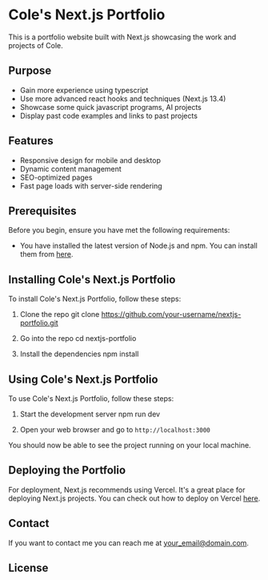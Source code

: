 # Cole's Next.js Portfolio

This is a portfolio website built with Next.js showcasing the work and projects of Cole. 


## Purpose
- Gain more experience using typescript
- Use more advanced react hooks and techniques (Next.js 13.4)
- Showcase some quick javascript programs, AI projects
- Display past code examples and links to past projects

## Features

- Responsive design for mobile and desktop
- Dynamic content management
- SEO-optimized pages
- Fast page loads with server-side rendering

## Prerequisites

Before you begin, ensure you have met the following requirements:

- You have installed the latest version of Node.js and npm. You can install them from [here](https://nodejs.org/en/download/).


## Installing Cole's Next.js Portfolio

To install Cole's Next.js Portfolio, follow these steps:

1. Clone the repo
git clone https://github.com/your-username/nextjs-portfolio.git

2. Go into the repo
cd nextjs-portfolio

3. Install the dependencies
npm install

## Using Cole's Next.js Portfolio

To use Cole's Next.js Portfolio, follow these steps:

1. Start the development server
npm run dev

2. Open your web browser and go to `http://localhost:3000`

You should now be able to see the project running on your local machine.

## Deploying the Portfolio

For deployment, Next.js recommends using Vercel. It's a great place for deploying Next.js projects. You can check out how to deploy on Vercel [here](https://nextjs.org/docs/deployment).

## Contact

If you want to contact me you can reach me at <your_email@domain.com>.

## License